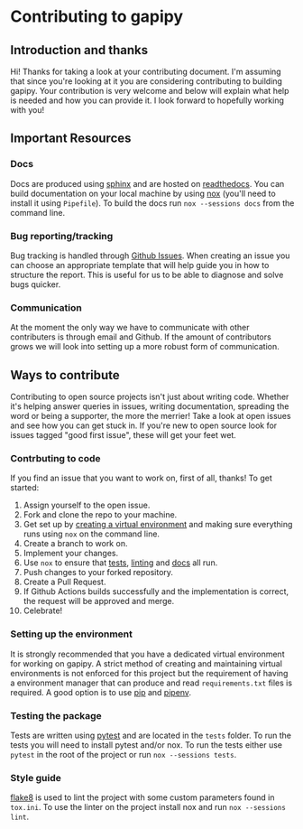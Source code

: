 # Contributing to gapipy

## Introduction and thanks

Hi! Thanks for taking a look at your contributing document. I'm assuming that since you're looking at it
you are considering contributing to building gapipy. Your contribution is very welcome and below will explain
what help is needed and how you can provide it. I look forward to hopefully working with you!

## Important Resources

### Docs

Docs are produced using [sphinx](https://www.sphinx-doc.org/en/master/) and are hosted on [readthedocs](https://google-analytics-python.readthedocs.io/en/latest/). You can build documentation on your local machine by using [nox](https://nox.thea.codes/en/stable/) (you'll need to install it using `Pipefile`). To build the docs run `nox --sessions docs` from the command line.

### Bug reporting/tracking

Bug tracking is handled through [Github Issues](https://github.com/HFulcher/gapipy/issues). When creating an issue you can choose an appropriate template that will
help guide you in how to structure the report. This is useful for us to be able to diagnose and solve bugs quicker.

### Communication

At the moment the only way we have to communicate with other contributers is through email and Github. If the amount of
contributors grows we will look into setting up a more robust form of communication.

## Ways to contribute

Contributing to open source projects isn't just about writing code. Whether it's helping answer queries in issues, writing documentation,
spreading the word or being a supporter, the more the merrier! Take a look at open issues and see how you can get stuck in. If you're new to
open source look for issues tagged "good first issue", these will get your feet wet.

### Contrbuting to code

If you find an issue that you want to work on, first of all, thanks! To get started:

1. Assign yourself to the open issue.
2. Fork and clone the repo to your machine.
3. Get set up by [creating a virtual environment](#setting-up-the-environment) and making sure everything runs using `nox` on the command line.
4. Create a branch to work on.
5. Implement your changes.
6. Use `nox` to ensure that [tests](#testing-the-package), [linting](#style-guide) and [docs](#docs) all run.
7. Push changes to your forked repository.
8. Create a Pull Request.
9. If Github Actions builds successfully and the implementation is correct, the request will be approved and merge.
10. Celebrate!

### Setting up the environment

It is strongly recommended that you have a dedicated virtual environment for working on gapipy. A strict method of creating
and maintaining virtual environments is not enforced for this project but the requirement of having a environment manager that can
produce and read `requirements.txt` files is required. A good option is to use [pip](https://pip.pypa.io/en/stable/) and [pipenv](https://pypi.org/project/pipenv/).

### Testing the package

Tests are written using [pytest](https://docs.pytest.org/en/latest/) and are located in the `tests` folder. To run the tests you will need to install
pytest and/or nox. To run the tests either use `pytest` in the root of the project or run `nox --sessions tests`.

### Style guide

[flake8](https://flake8.pycqa.org/en/latest/) is used to lint the project with some custom parameters found in `tox.ini`. To use the linter on the project install nox and
run `nox --sessions lint`.
